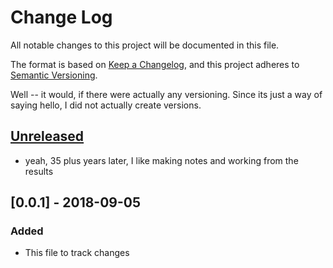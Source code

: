 # Change Log

All notable changes to this project will be documented in this file.

The format is based on [Keep a Changelog](https://keepachangelog.com/en/1.0.0/),
and this project adheres to [Semantic Versioning](https://semver.org/spec/v2.0.0.html).

Well -- it would, if there were actually any versioning.  Since its just a way
of saying hello, I did not actually create versions.


## [Unreleased]
- yeah, 35 plus years later, I like making notes and working from the results


## [0.0.1] - 2018-09-05
### Added
- This file to track changes

[Unreleased]: https://github.com/AwkGrepSed/hello/compare/v1.0.0...HEAD
[0.0.2]: https://github.com/AwkGrepSed/hello/compare/v0.0.1...v0.0.2
